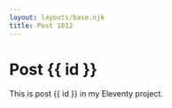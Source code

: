 ```yaml
---
layout: layouts/base.njk
title: Post 1012
---
```


# Post {{ id }}

This is post {{ id }} in my Eleventy project.

